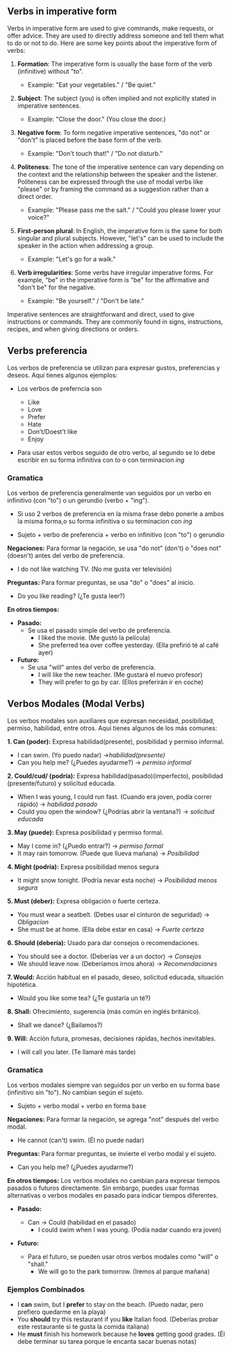 ## Verbs in imperative form
Verbs in imperative form are used to give commands, make requests, or offer advice. They are used to directly address someone and tell them what to do or not to do. Here are some key points about the imperative form of verbs:

1. **Formation**: The imperative form is usually the base form of the verb (infinitive) without "to".
   - Example: "Eat your vegetables." / "Be quiet."

2. **Subject**: The subject (you) is often implied and not explicitly stated in imperative sentences.
   - Example: "Close the door." (You close the door.)

3. **Negative form**: To form negative imperative sentences, "do not" or "don't" is placed before the base form of the verb.
   - Example: "Don't touch that!" / "Do not disturb."

4. **Politeness**: The tone of the imperative sentence can vary depending on the context and the relationship between the speaker and the listener. Politeness can be expressed through the use of modal verbs like "please" or by framing the command as a suggestion rather than a direct order.
   - Example: "Please pass me the salt." / "Could you please lower your voice?"

5. **First-person plural**: In English, the imperative form is the same for both singular and plural subjects. However, "let's" can be used to include the speaker in the action when addressing a group.
   - Example: "Let's go for a walk."

6. **Verb irregularities**: Some verbs have irregular imperative forms. For example, "be" in the imperative form is "be" for the affirmative and "don't be" for the negative.
   - Example: "Be yourself." / "Don't be late."

Imperative sentences are straightforward and direct, used to give instructions or commands. They are commonly found in signs, instructions, recipes, and when giving directions or orders.


## Verbs preferencia
Los verbos de preferencia se utilizan para expresar gustos, preferencias y deseos. Aquí tienes algunos ejemplos:
- Los verbos de preferncia son
	- Like
	- Love
	- Prefer
	- Hate
	- Don’t/Doest’t like
	- Enjoy

- Para usar estos verbos seguido de otro verbo, al segundo se lo debe escribir en su forma infinitiva con *to* o con terminacion *ing*
	

### Gramatica

Los verbos de preferencia generalmente van seguidos por un verbo en infinitivo (con "to") o un gerundio (verbo + "ing").
- Si uso 2 verbos de preferencia en la misma frase debo ponerle a ambos la misma forma,o su forma infinitiva o su terminacion con *ing*

- Sujeto + verbo de preferencia + verbo en infinitivo (con "to") o gerundio

**Negaciones:**
Para formar la negación, se usa "do not" (don't) o "does not" (doesn't) antes del verbo de preferencia.
- I do not like watching TV. (No me gusta ver televisión)

**Preguntas:**
Para formar preguntas, se usa "do" o "does" al inicio.
- Do you like reading? (¿Te gusta leer?)

**En otros tiempos:**
- **Pasado:**
  - Se usa el pasado simple del verbo de preferencia.
    - I liked the movie. (Me gustó la película)
    - She preferred tea over coffee yesterday. (Ella prefirió té al café ayer)
- **Futuro:**
  - Se usa "will" antes del verbo de preferencia.
    - I will like the new teacher. (Me gustará el nuevo profesor)
    - They will prefer to go by car. (Ellos preferirán ir en coche)

## Verbos Modales (Modal Verbs)

Los verbos modales son auxiliares que expresan necesidad, posibilidad, permiso, habilidad, entre otros. Aquí tienes algunos de los más comunes:

**1. Can (poder):** Expresa habilidad(presente), posibilidad y permiso informal.
- I can swim. (Yo puedo nadar) →*habilidad(presente)*
- Can you help me? (¿Puedes ayudarme?) → *permiso informal*

**2. Could/cud/ (podría):** Expresa habilidad(pasado)(imperfecto), posibilidad (presente/futuro) y solicitud educada.
- When I was young, I could run fast. (Cuando era joven, podía correr rápido) → *habilidad pasado*
- Could you open the window? (¿Podrías abrir la ventana?) → *solicitud educada*

**3. May (puede):** Expresa posibilidad y permiso formal.
- May I come in? (¿Puedo entrar?) → *permiso formal*
- It may rain tomorrow. (Puede que llueva mañana) → *Posibilidad*

**4. Might (podría):** Expresa posibilidad menos segura
- It might snow tonight. (Podría nevar esta noche) → *Posibilidad menos segura*

**5. Must (deber):** Expresa obligación o fuerte certeza.
- You must wear a seatbelt. (Debes usar el cinturón de seguridad) → *Obligacion*
- She must be at home. (Ella debe estar en casa) → *Fuerte certeza*

**6. Should (debería):** Usado para dar consejos o recomendaciones.
- You should see a doctor. (Deberías ver a un doctor) → *Consejos*
- We should leave now. (Deberíamos irnos ahora) → *Recomendaciones*

**7. Would:** Acción habitual en el pasado, deseo, solicitud educada, situación hipotética.
- Would you like some tea? (¿Te gustaría un té?)

**8. Shall:** Ofrecimiento, sugerencia (más común en inglés británico).
- Shall we dance? (¿Bailamos?)

**9. Will:** Acción futura, promesas, decisiones rápidas, hechos inevitables.
- I will call you later. (Te llamaré más tarde)
### Gramatica

Los verbos modales siempre van seguidos por un verbo en su forma base (infinitivo sin "to"). No cambian según el sujeto.

- Sujeto + verbo modal + verbo en forma base

**Negaciones:**
Para formar la negación, se agrega "not" después del verbo modal.
- He cannot (can't) swim. (Él no puede nadar)

**Preguntas:**
Para formar preguntas, se invierte el verbo modal y el sujeto.
- Can you help me? (¿Puedes ayudarme?)

**En otros tiempos:**
Los verbos modales no cambian para expresar tiempos pasados o futuros directamente. Sin embargo, puedes usar formas alternativas o verbos modales en pasado para indicar tiempos diferentes.
- **Pasado:** 
  - Can -> Could (habilidad en el pasado)
    - I could swim when I was young. (Podía nadar cuando era joven)

- **Futuro:**
  - Para el futuro, se pueden usar otros verbos modales como "will" o "shall."
    - We will go to the park tomorrow. (Iremos al parque mañana)



### Ejemplos Combinados

- I **can** swim, but I **prefer** to stay on the beach. (Puedo nadar, pero prefiero quedarme en la playa)
- You **should** try this restaurant if you **like** Italian food. (Deberías probar este restaurante si te gusta la comida italiana)
- He **must** finish his homework because he **loves** getting good grades. (Él debe terminar su tarea porque le encanta sacar buenas notas)

